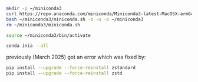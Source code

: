 ```bash
mkdir -p ~/miniconda3
curl https://repo.anaconda.com/miniconda/Miniconda3-latest-MacOSX-arm64.sh -o ~/miniconda3/miniconda.sh
bash ~/miniconda3/miniconda.sh -b -u -p ~/miniconda3
rm ~/miniconda3/miniconda.sh

```

```bash
source ~/miniconda3/bin/activate
```

```bash
conda inia --all
```

previously  (March 2025) got an error which was fixed by:

```bash
pip install --upgrade --force-reinstall zstandard
pip install --upgrade --force-reinstall zstd
```
